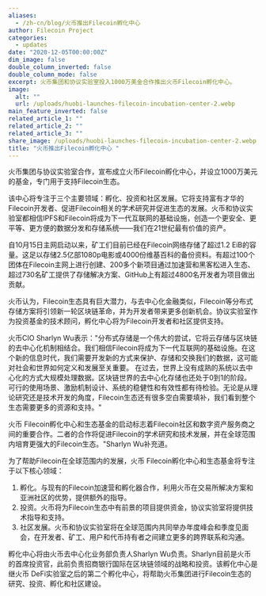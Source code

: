 ```yaml
---
aliases:
  - /zh-cn/blog/火币推出Filecoin孵化中心
author: Filecoin Project
categories:
  - updates
date: "2020-12-05T00:00:00Z"
dim_image: false
double_column_inverted: false
double_column_mode: false
excerpt: 火币集团和协议实验室投入1000万美金合作推出火币Filecoin孵化中心。
image:
  alt: ""
  url: /uploads/huobi-launches-filecoin-incubation-center-2.webp
main_feature_inverted: false
related_article_1: ""
related_article_2: ""
related_article_3: ""
share_image: /uploads/huobi-launches-filecoin-incubation-center-2.webp
title: "火币推出Filecoin孵化中心 "
---
```


火币集团与协议实验室合作，宣布成立火币Filecoin孵化中心，并设立1000万美元的基金，专门用于支持Filecoin生态。

该中心将专注于三个主要领域：孵化、投资和社区发展。它将支持富有才华的Filecoin开发者、促进Filecoin相关的学术研究并促进生态的发展。火币和协议实验室都相信IPFS和Filecoin将成为下一代互联网的基础设施，创造一个更安全、更平等、更方便的数据分发和存储系统——我们在21世纪最有价值的资产。

自10月15日主网启动以来，矿工们目前已经在Filecoin网络存储了超过1.2 EiB的容量。这足以存储2.5亿部1080p电影或4000份维基百科的备份资料。有超过100个团体在Filecoin主网上进行创建、200多个新项目通过加速营和黑客松进入生态、超过730名矿工提供了存储解决方案、GitHub上有超过4800名开发者为项目做出贡献。

火币认为，Filecoin生态具有巨大潜力，与去中心化金融类似，Filecoin等分布式存储方案将引领新一轮区块链革命，并为开发者带来更多创新机会。协议实验室作为投资基金的技术顾问，孵化中心将为Filecoin开发者和社区提供支持。

火币CIO Sharlyn Wu表示："分布式存储是一个伟大的尝试，它将云存储与区块链的去中心化机制相结合。我们相信Filecoin将成为下一代互联网的基础设施。在这个新的信息时代，我们需要开发新的方式来保护、存储和交换我们的数据，这可能对社会和世界如何定义和发展至关重要。 在过去，世界上没有成熟的系统以去中心化的方式大规模处理数据。区块链世界的去中心化存储也还处于0到1的阶段。可行的使用场景、激励机制设计、系统的稳健性和有效性都有待检验。无论是从理论研究还是技术开发的角度，Filecoin生态还有很多空白需要填补，我们看到整个生态需要更多的资源和支持。"

火币 Filecoin孵化中心和生态基金的启动标志着Filecoin社区和数字资产服务商之间的重要合作。二者的合作将促进Filecoin的学术研究和技术发展，并在全球范围内培育更强大的Filecoin生态。"Sharlyn Wu补充道。

为了帮助Filecoin在全球范围内的发展，火币 Filecoin孵化中心和生态基金将专注于以下核心领域：

1. 孵化。与现有的Filecoin加速营和孵化器合作，利用火币在交易所解决方案和亚洲社区的优势，提供额外的指导。
2. 投资。火币将为Filecoin生态中有前景的项目提供资金，协议实验室将提供技术指导和支持。
3. 社区发展。火币和协议实验室将在全球范围内共同举办年度峰会和季度见面会，在开发者、矿工、用户和代币持有者之间建立更多的跨界联系和沟通。

孵化中心将由火币去中心化业务部负责人Sharlyn Wu负责。Sharlyn目前是火币的首席投资官，此前负责招商银行国际在区块链领域的战略和投资。该孵化中心是继火币 DeFi实验室之后的第二个孵化中心，将帮助火币集团进行Filecoin生态的研究、投资、孵化和社区建设。
